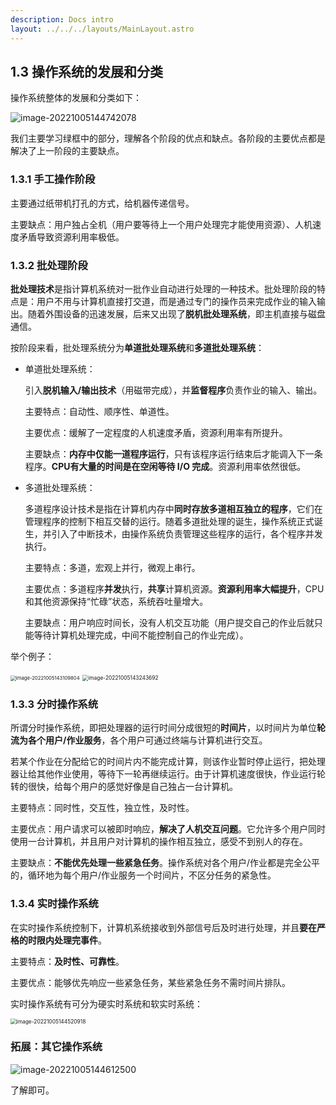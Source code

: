 ```yaml
---
description: Docs intro
layout: ../../../layouts/MainLayout.astro
---
```


## 1.3 操作系统的发展和分类

操作系统整体的发展和分类如下：

![image-20221005144742078](https://images.drshw.tech/images/notes/image-20221005144742078.png)

我们主要学习绿框中的部分，理解各个阶段的优点和缺点。各阶段的主要优点都是解决了上一阶段的主要缺点。

### 1.3.1 手工操作阶段

主要通过纸带机打孔的方式，给机器传递信号。

主要缺点：用户独占全机（用户要等待上一个用户处理完才能使用资源）、人机速度矛盾导致资源利用率极低。

### 1.3.2 批处理阶段

**批处理技术**是指计算机系统对一批作业自动进行处理的一种技术。批处理阶段的特点是：用户不用与计算机直接打交道，而是通过专门的操作员来完成作业的输入输出。随着外围设备的迅速发展，后来又出现了**脱机批处理系统**，即主机直接与磁盘通信。

按阶段来看，批处理系统分为**单道批处理系统**和**多道批处理系统**：

+ 单道批处理系统：

  引入**脱机输入/输出技术**（用磁带完成），并**监督程序**负责作业的输入、输出。

  主要特点：自动性、顺序性、单道性。

  主要优点：缓解了一定程度的人机速度矛盾，资源利用率有所提升。

  主要缺点：**内存中仅能一道程序运行**，只有该程序运行结束后才能调入下一条程序。**CPU有大量的时间是在空闲等待 I/O 完成**。资源利用率依然很低。

+ 多道批处理系统：

  多道程序设计技术是指在计算机内存中**同时存放多道相互独立的程序**，它们在管理程序的控制下相互交替的运行。随着多道批处理的诞生，操作系统正式诞生，并引入了中断技术，由操作系统负责管理这些程序的运行，各个程序并发执行。

  主要特点：多道，宏观上并行，微观上串行。

  主要优点：多道程序**并发**执行，**共享**计算机资源。**资源利用率大幅提升**，CPU和其他资源保持“忙碌”状态，系统吞吐量增大。

  主要缺点：用户响应时间长，没有人机交互功能（用户提交自己的作业后就只能等待计算机处理完成，中间不能控制自己的作业完成）。

举个例子：

<img src="https://images.drshw.tech/images/notes/image-20221005143109804.png" alt="image-20221005143109804" style="zoom:55%;" />

<img src="https://images.drshw.tech/images/notes/image-20221005143243692.png" alt="image-20221005143243692" style="zoom:60%;" />

### 1.3.3 分时操作系统

所谓分时操作系统，即把处理器的运行时间分成很短的**时间片**，以时间片为单位**轮流为各个用户/作业服务**，各个用户可通过终端与计算机进行交互。

若某个作业在分配给它的时间片内不能完成计算，则该作业暂时停止运行，把处理器让给其他作业使用，等待下一轮再继续运行。由于计算机速度很快，作业运行轮转的很快，给每个用户的感觉好像是自己独占一台计算机。

主要特点：同时性，交互性，独立性，及时性。

主要优点：用户请求可以被即时响应，**解决了人机交互问题**。它允许多个用户同时使用一台计算机，并且用户对计算机的操作相互独立，感受不到别人的存在。

主要缺点：**不能优先处理一些紧急任务**。操作系统对各个用户/作业都是完全公平的，循环地为每个用户/作业服务一个时间片，不区分任务的紧急性。

### 1.3.4 实时操作系统

在实时操作系统控制下，计算机系统接收到外部信号后及时进行处理，并且**要在严格的时限内处理完事件**。

主要特点：**及时性、可靠性**。

主要优点：能够优先响应一些紧急任务，某些紧急任务不需时间片排队。

实时操作系统有可分为硬实时系统和软实时系统：

<img src="https://images.drshw.tech/images/notes/image-20221005144520918.png" alt="image-20221005144520918" style="zoom:60%;" />

### 拓展：其它操作系统

![image-20221005144612500](https://images.drshw.tech/images/notes/image-20221005144612500.png)

了解即可。